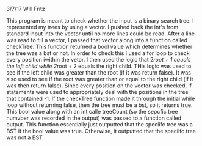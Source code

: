 3/7/17
Will Fritz

This program is meant to check whether the input is a binary search tree. I represented my trees by using a vector. I pushed back the int's from standard input into the vector until no more lines could be read. After a line was read to fill a vector, I passed that vector along into a function called checkTree. This function returned a bool value which determines whether the tree was a bst or not. In order to check this I used a for loop to check every position iwithin the vetor. I then used the logic that 2*root + 1 equals the left child while 2*root + 2 equals the right child. THis logic was used to see if the left child was greater than the root (if it was return false). It was also used to see if the root was greater than or equal to the right child (if it was then return false). Since every position on the vector was checked, if statements were used to appropriately deal with the positions in the tree that contained -1. If the checkTree function made it through the initial while loop without returning false, then the tree must be a bst, so it returns true. This bool value along with an int calle treeCount (so the sepcfic tree numvber was recorded in the output) was passed to a function called output. This function essentially just outputted that the speciifc tree was a BST if the bool value was true. Otherwise, it outputted that the speciifc tree was not a BST.


